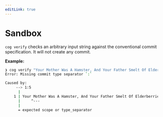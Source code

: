 ```yaml
---
editLink: true
---
```


# Sandbox

`cog verify` checks an arbitrary input string against the conventional commit specification.
It will not create any commit.

**Example:**

```bash
❯ cog verify "Your Mother Was A Hamster, And Your Father Smelt Of Elderberries"
Error: Missing commit type separator `:`

Caused by:
     --> 1:5
      |
    1 | Your Mother Was A Hamster, And Your Father Smelt Of Elderberries
      |     ^---
      |
      = expected scope or type_separator
```